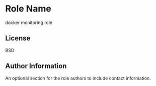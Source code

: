 Role Name
========

docker monitoring role

License
-------

BSD

Author Information
------------------

An optional section for the role authors to include contact information.
